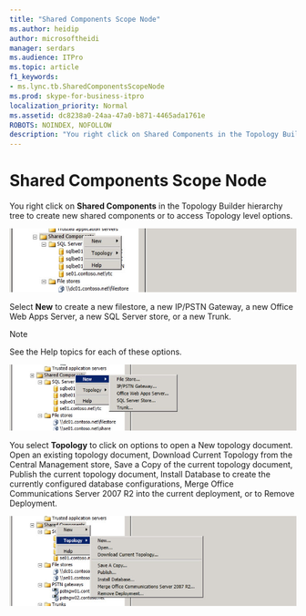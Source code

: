 ```yaml
---
title: "Shared Components Scope Node"
ms.author: heidip
author: microsoftheidi
manager: serdars
ms.audience: ITPro
ms.topic: article
f1_keywords:
- ms.lync.tb.SharedComponentsScopeNode
ms.prod: skype-for-business-itpro
localization_priority: Normal
ms.assetid: dc8238a0-24aa-47a0-b871-4465ada1761e
ROBOTS: NOINDEX, NOFOLLOW
description: "You right click on Shared Components in the Topology Builder hierarchy tree to create new shared components or to access Topology level options."
---
```


# Shared Components Scope Node
 
You right click on **Shared Components** in the Topology Builder hierarchy tree to create new shared components or to access Topology level options.
  
![Shared Components Scope Node](../../../media/Shared_Components_Scope_Node.jpg)
  
Select **New** to create a new filestore, a new IP/PSTN Gateway, a new Office Web Apps Server, a new SQL Server store, or a new Trunk.
  
> [!NOTE]
> See the Help topics for each of these options. 
  
![Shared Components Scope Node](../../../media/Shared_Components_Scope_NodeB.jpg)
  
You select **Topology** to click on options to open a New topology document. Open an existing topology document, Download Current Topology from the Central Management store, Save a Copy of the current topology document, Publish the current topology document, Install Database to create the currently configured database configurations, Merge Office Communications Server 2007 R2 into the current deployment, or to Remove Deployment.
  
![Shared Components Scope Node C](../../../media/Shared_Components_Scope_NodeC.jpg)
  

